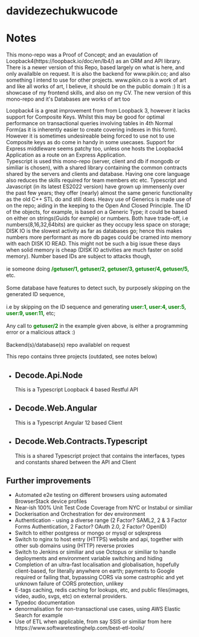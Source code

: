 # davidezechukwucode

<H1>Notes</h1>
<p>
This mono-repo was a Proof of Concept; and an evaulation of Loopback4(https://loopback.io/doc/en/lb4/) as an ORM and API library. 
There is a newer version of this Repo, based largely on what is here, and only availalble on request.
It is also the backend for www.pikin.co; and also something I intend to use for other projects. 
www.pikin.co is a work of art and like all works of art, I believe, it should be on the public domain :)
It is a showcase of my frontend skills, and also on my CV. 
The new version of this mono-repo and it's Databases are works of art too

Loopback4 is a great improvement from from Loopback 3, however it lacks support for Composite Keys. 
Whilst this may be good for optimal performance on transactional queries involving tables in 4th Normal Form(as it is inherently easier to create covering indexes in this form). However it is sometimes undesireable being forced to use not to use Composite keys as do come in handy in some usecases. 
Support for Express middleware seems patchy too, unless one hosts the Loopback4 Application as a route on an Express Application. 
<br/>
Typescript is used this mono-repo (server, client and db if mongodb or similiar is chosen), with a shared library containing the common contracts shared by the servers and clients and database. Having one core language also reduces the skills required for team members etc etc. 
Typescript and Javascript (in its latest ES2022 version) have grown up immensenly over the past few years; they offer (nearly) almost the same
generic functionality as the old C++ STL do and still does. Heavy use of Generics is made use of on the repo; aiding in the keeping to the Open And Closed Principle. The ID of the objects, for example, is based on a Generic Type; it could be based on either on strings(Guids for exmple) or numbers. 
Both have trade-off, i.e numbers(8,16,32,64bits) are quicker as they occupy less space on storage; DISK IO is the slowest activity as far as databases go;
hence this makes numbers more performant as more db pages could be cramed into memory with each DISK IO READ. This might not be such a big issue these days when solid memory is cheap (DISK IO activities are much faster on solid memory). Number based IDs are subject to attacks though, 
<br/>
<br/>
ie someone doing <strong style="color:green"> /getuser/1, getuser/2, getuser/3, getuser/4, getuser/5, </strong>etc. 
<br/>
<br/>
Some database have features to detect such, by purposely skipping on the generated ID sequence, 
<br/>
<br/>
i.e by skipping on the ID sequence and generating <strong style="color:green">user:1, user:4, user:5, user:9, user:11,</strong> etc; 
<br/>
<br/>
Any call to <strong style="color:green">getuser/2</strong> in the example given above, is either a programming error or a malicious attack :) 
<br/>
<br/>
Backend(s)/database(s) repo availablel on request
</p>

This repo contains three projects (outdated, see notes below)
<ul>
  <li><h2>Decode.Api.Node</h2><p>This is a Typescript Loopback 4 based Restful API</p></li>
  <li><h2>Decode.Web.Angular</h2><p>This is a Typescript Angular 12 based Client</p></li>
  <li><h2>Decode.Web.Contracts.Typescript</h2><p>This is a shared Typescript project that contains the interfaces, types and constants shared between the API and Client</li>
</ul>
<h2>Further improvements</h2>
<ul>  
  <li>Automated e2e testing on different browsers using automated BrowserStack device profiles</li>
  <li>Near-ish 100% Unit Test Code Coverage from NYC or Instabul or similiar</li>
  <li>Dockerisation and Orchestration for dev environment</li>
  <li>Authentication - using a diverse range (2 Factor? SAML2, 2 & 3 Factor Forms Authentication, 2 Factor? OAuth 2.0, 2 Factor? OpenID)</li>
  <li>Switch to either postgress or mongo or mysql or sqlexpress </li>
  <li>Switch to nginx to host entry (HTTPS) website and api, together with other sub domains using (HTTP) reverse proxies </li>
  <li>Switch to Jenkins or similiar and use Octopus or similiar to handle deployments and environment variable switching and hiding</li>
  <li>Completion of an ultra-fast localisation and globalisation, hopefully client-based, for literally anywhere on earth; payments to Google required or failing that, bypassing CORS via some castrophic and yet unknown failure of CORS protection, unlikey</li>
<li>E-tags caching, redis caching for lookups, etc, and public files(images, video, audio, svgs, etc) on external providers. 
<li>Typedoc documentation</li>
<li>denormalisation for non-transactional use cases, using AWS Elastic Search for example</li>
<li>Use of ETL when applicable, from say SSIS or similiar from here https://www.softwaretestinghelp.com/best-etl-tools/</li>
</ul>
